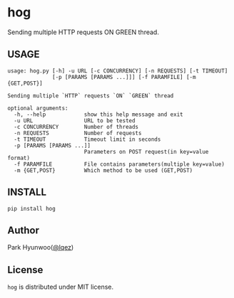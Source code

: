 hog
===

Sending multiple HTTP requests ON GREEN thread. 


USAGE
-----

    usage: hog.py [-h] -u URL [-c CONCURRENCY] [-n REQUESTS] [-t TIMEOUT]
                  [-p [PARAMS [PARAMS ...]]] [-f PARAMFILE] [-m {GET,POST}]

    Sending multiple `HTTP` requests `ON` `GREEN` thread

    optional arguments:
      -h, --help            show this help message and exit
      -u URL                URL to be tested
      -c CONCURRENCY        Number of threads
      -n REQUESTS           Number of requests
      -t TIMEOUT            Timeout limit in seconds
      -p [PARAMS [PARAMS ...]]
                            Parameters on POST request(in key=value format)
      -f PARAMFILE          File contains parameters(multiple key=value)
      -m {GET,POST}         Which method to be used (GET,POST)


INSTALL
-------

    pip install hog


Author
------

Park Hyunwoo([@lqez](https://twitter.com/lqez))


License
-------

`hog` is distributed under MIT license.
